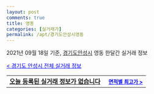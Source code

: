 ```yaml
---
layout: post
comments: true
title: 영동
categories: [실거래가]
permalink: /apt/경기도안성시영동
---
```


2021년 09월 18일 기준, <a href="/apt/경기도안성시">경기도안성시</a> 영동 한달간 실거래 정보

<a style="color: blue;" href="/apt/경기도안성시">< 경기도 안성시 전체 실거래 정보</a>
<!---- start ---->
<table>
  <tr>
    <td colspan="4" style="font-weight: bold;"><a href="/apt/경기도안성시영동{name_without_space}">오늘 등록된 실거래 정보가 없습니다</a> &nbsp;&nbsp;&nbsp; <a style="color: blue; font-size: smaller;" href="/apt/경기도안성시영동{name_without_space}">면적별 최고가 ></a></td>
  </tr>
    
</table>
<!---- end ---->
    